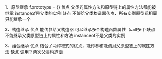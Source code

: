 1、原型继承
  f.prototype = {}
  优点
    父类的属性方法和原型链上的属性方法都能被继承
    instanceof是父类的实例
  缺点
    不能给父类构造器传参，所有实例原型都相同
    只能继承一个

2、构造继承
  优点
    能传参给父构造器
    可以继承多个构造函数属性（call多个
  缺点
    不能继承父类原型链上的属性和方法
    instanceof不是父类的实例

3、组合继承
  优点
    结合了两种模式的优点，能传参和能调用父原型链上的属性方法
  缺点
    调用了两次父类构造函
